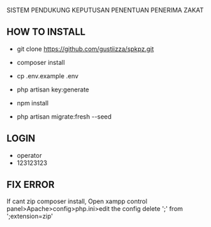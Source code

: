 SISTEM PENDUKUNG KEPUTUSAN PENENTUAN PENERIMA ZAKAT
## HOW TO INSTALL
- git clone https://github.com/gustiizza/spkpz.git
- composer install

- cp .env.example .env
- php artisan key:generate
- npm install
- php artisan migrate:fresh --seed
## LOGIN
- operator
- 123123123
## FIX ERROR
If cant zip composer install, Open xampp control panel>Apache>config>php.ini>edit the config delete ';' from ';extension=zip' 
